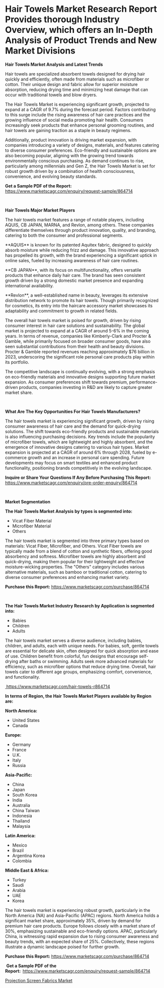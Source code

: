 <p><h1>Hair Towels Market Research Report Provides thorough Industry Overview, which offers an In-Depth Analysis of Product Trends and New Market Divisions</h1></p><p><strong>Hair Towels Market Analysis and Latest Trends</strong></p>
<p><p>Hair towels are specialized absorbent towels designed for drying hair quickly and efficiently, often made from materials such as microfiber or cotton. Their unique design and fabric allow for superior moisture absorption, reducing drying time and minimizing heat damage that can occur with traditional towels and blow dryers. </p><p>The Hair Towels Market is experiencing significant growth, projected to expand at a CAGR of 9.7% during the forecast period. Factors contributing to this surge include the rising awareness of hair care practices and the growing influence of social media promoting hair health. Consumers increasingly seek products that enhance personal grooming routines, and hair towels are gaining traction as a staple in beauty regimens.</p><p>Additionally, product innovation is driving market expansion, with companies introducing a variety of designs, materials, and features catering to diverse consumer preferences. Eco-friendly and sustainable options are also becoming popular, aligning with the growing trend towards environmentally conscious purchasing. As demand continues to rise, particularly among millennials and Gen Z, the Hair Towels Market is set for robust growth driven by a combination of health consciousness, convenience, and evolving beauty standards.</p></p>
<p><strong>Get a Sample PDF of the Report:&nbsp;</strong> <a href="https://www.marketscagr.com/enquiry/request-sample/864714?utm_campaign=1944&utm_medium=2&utm_source=Github&utm_content=ia&utm_term=07022025&utm_id=hair-towels">https://www.marketscagr.com/enquiry/request-sample/864714</a></p>
<p>&nbsp;</p>
<p><strong>Hair Towels Major Market Players</strong></p>
<p><p>The hair towels market features a range of notable players, including AQUIS, CB JAPAN, MARNA, and Revlon, among others. These companies differentiate themselves through product innovation, quality, and branding, catering to both the consumer and professional segments.</p><p>**AQUIS** is known for its patented Aquitex fabric, designed to quickly absorb moisture while reducing frizz and damage. This innovative approach has propelled its growth, with the brand experiencing a significant uptick in online sales, fueled by increasing awareness of hair care routines.</p><p>**CB JAPAN**, with its focus on multifunctionality, offers versatile products that enhance daily hair care. The brand has seen consistent growth driven by a strong domestic market presence and expanding international availability.</p><p>**Revlon**, a well-established name in beauty, leverages its extensive distribution network to promote its hair towels. Though primarily recognized for cosmetics, its entry into the haircare accessory market showcases its adaptability and commitment to growth in related fields.</p><p>The overall hair towels market is poised for growth, driven by rising consumer interest in hair care solutions and sustainability. The global market is projected to expand at a CAGR of around 5-6% in the coming years. In terms of revenue, companies like Kimberly-Clark and Procter & Gamble, while primarily focused on broader consumer goods, have also seen substantial contributions from their health and beauty divisions. Procter & Gamble reported revenues reaching approximately $76 billion in 2023, underscoring the significant role personal care products play within its portfolio.</p><p>The competitive landscape is continually evolving, with a strong emphasis on eco-friendly materials and innovative designs supporting future market expansion. As consumer preferences shift towards premium, performance-driven products, companies investing in R&D are likely to capture greater market share.</p></p>
<p>&nbsp;</p>
<p><strong>What Are The Key Opportunities For Hair Towels Manufacturers?</strong></p>
<p><p>The hair towels market is experiencing significant growth, driven by rising consumer awareness of hair care and the demand for quick-drying solutions. The shift towards eco-friendly products and sustainable materials is also influencing purchasing decisions. Key trends include the popularity of microfiber towels, which are lightweight and highly absorbent, and the emergence of innovative designs catering to various hair types. Market expansion is projected at a CAGR of around 6% through 2028, fueled by e-commerce growth and an increase in personal care spending. Future developments may focus on smart textiles and enhanced product functionality, positioning brands competitively in the evolving landscape.</p></p>
<p><strong>Inquire or Share Your Questions If Any Before Purchasing This Report:</strong> <a href="https://www.marketscagr.com/enquiry/pre-order-enquiry/864714?utm_campaign=1944&utm_medium=2&utm_source=Github&utm_content=ia&utm_term=07022025&utm_id=hair-towels">https://www.marketscagr.com/enquiry/pre-order-enquiry/864714</a></p>
<p>&nbsp;</p>
<p><strong>Market Segmentation</strong></p>
<p><strong>The Hair Towels Market Analysis by types is segmented into:</strong></p>
<p><ul><li>Vicat Fiber Material</li><li>Microfiber Material</li><li>Others</li></ul></p>
<p><p>The hair towels market is segmented into three primary types based on materials: Vicat Fiber, Microfiber, and Others. Vicat Fiber towels are typically made from a blend of cotton and synthetic fibers, offering good absorbency and softness. Microfiber towels are highly absorbent and quick-drying, making them popular for their lightweight and effective moisture-wicking properties. The "Others" category includes various alternative materials, such as bamboo or traditional cotton, catering to diverse consumer preferences and enhancing market variety.</p></p>
<p><strong>Purchase this Report:&nbsp;</strong><a href="https://www.marketscagr.com/purchase/864714?utm_campaign=1944&utm_medium=2&utm_source=Github&utm_content=ia&utm_term=07022025&utm_id=hair-towels">https://www.marketscagr.com/purchase/864714</a></p>
<p>&nbsp;</p>
<p><strong>The Hair Towels Market Industry Research by Application is segmented into:</strong></p>
<p><ul><li>Babies</li><li>Children</li><li>Adults</li></ul></p>
<p><p>The hair towels market serves a diverse audience, including babies, children, and adults, each with unique needs. For babies, soft, gentle towels are essential for delicate skin, often designed for quick absorption and ease of use. Children benefit from colorful, fun designs that encourage self-drying after baths or swimming. Adults seek more advanced materials for efficiency, such as microfiber options that reduce drying time. Overall, hair towels cater to different age groups, emphasizing comfort, convenience, and functionality.</p></p>
<p><a href="https://www.marketscagr.com/hair-towels-r864714?utm_campaign=1944&utm_medium=2&utm_source=Github&utm_content=ia&utm_term=07022025&utm_id=hair-towels">&nbsp;https://www.marketscagr.com/hair-towels-r864714</a></p>
<p><strong>In terms of Region, the Hair Towels Market Players available by Region are:</strong></p>
<p>
    <p> <strong> North America: </strong>
        <ul>
            <li>United States</li>
            <li>Canada</li>
        </ul>
        </p> 
    <p> <strong> Europe: </strong>
        <ul>
            <li>Germany</li>
            <li>France</li>
            <li>U.K.</li>
            <li>Italy</li>
            <li>Russia</li>
        </ul>
        </p> 
    <p> <strong> Asia-Pacific: </strong>
        <ul>
            <li>China</li>
            <li>Japan</li>
            <li>South Korea</li>
            <li>India</li>
            <li>Australia</li>
            <li>China Taiwan</li>
            <li>Indonesia</li>
            <li>Thailand</li>
            <li>Malaysia</li>
        </ul>
        </p> 
    <p> <strong> Latin America: </strong>
        <ul>
            <li>Mexico</li>
            <li>Brazil</li>
            <li>Argentina Korea</li>
            <li>Colombia</li>
        </ul>
        </p> 
    <p> <strong> Middle East & Africa: </strong>
        <ul>
            <li>Turkey</li>
            <li>Saudi</li>
            <li>Arabia</li>
            <li>UAE</li>
            <li>Korea</li>
        </ul>
    </p>
    </p>
<p><p>The hair towels market is experiencing robust growth, particularly in the North America (NA) and Asia-Pacific (APAC) regions. North America holds a significant market share, approximately 35%, driven by demand for premium hair care products. Europe follows closely with a market share of 30%, emphasizing sustainable and eco-friendly options. APAC, particularly China, is witnessing rapid expansion due to rising consumer awareness and beauty trends, with an expected share of 25%. Collectively, these regions illustrate a dynamic landscape poised for further growth.</p></p>
<p><strong>Purchase this Report: </strong><a href="https://www.marketscagr.com/purchase/864714?utm_campaign=1944&utm_medium=2&utm_source=Github&utm_content=ia&utm_term=07022025&utm_id=hair-towels">https://www.marketscagr.com/purchase/864714</a></p>
<p>&nbsp;<strong>Get a Sample PDF of the Report:&nbsp;&nbsp;</strong><a href="https://www.marketscagr.com/enquiry/request-sample/864714?utm_campaign=1944&utm_medium=2&utm_source=Github&utm_content=ia&utm_term=07022025&utm_id=hair-towels">https://www.marketscagr.com/enquiry/request-sample/864714</a></p>
<p><strong></strong></p>
<p><p><a href="https://github.com/MarciaRunte/Market-Research-Report-List-1/blob/main/projection-screen-fabrics-market.md?utm_campaign=1944&utm_medium=2&utm_source=Github&utm_content=ia&utm_term=07022025&utm_id=hair-towels">Projection Screen Fabrics Market</a></p></p>